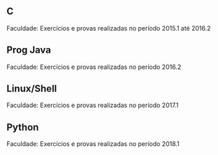 ## C
Faculdade: Exercícios e provas realizadas no período 2015.1 até 2016.2

## Prog Java
Faculdade: Exercícios e provas realizadas no período 2016.2

## Linux/Shell
Faculdade: Exercícios e provas realizadas no período 2017.1

## Python
Faculdade: Exercícios e provas realizadas no período 2018.1